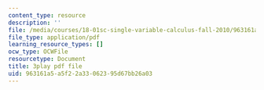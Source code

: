 ```yaml
---
content_type: resource
description: ''
file: /media/courses/18-01sc-single-variable-calculus-fall-2010/963161a5a5f22a33062395d67bb26a03_eHJuAByQf5A.pdf
file_type: application/pdf
learning_resource_types: []
ocw_type: OCWFile
resourcetype: Document
title: 3play pdf file
uid: 963161a5-a5f2-2a33-0623-95d67bb26a03
---
```

